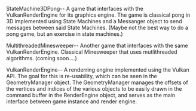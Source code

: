StateMachine3DPong--
A game that interfaces with the VulkanRenderEngine for its graphics engine. The game is classical pong in 3D implemented using State Machines and a Messanger object to send messages between said State Machines. (Maybe not the best way to do a pong game, but an exercise in state machines.)

MultithreadedMinesweeper--
Another game that interfaces with the same VulkanRenderEngine. Classical Minesweeper that uses mutlithreaded algorithms.
(coming soon....)

VulkanRenderEngine--
A renderring engine implemented using the Vulkan API. The goal for this is re-usability, which can be seen in the GeometryManager object. The GeometryManager manages the offsets of the vertices and indices of the various objects to be easily drawn in the command buffer in the RenderEngine object, and serves as the main interface between game instance and render engine.
